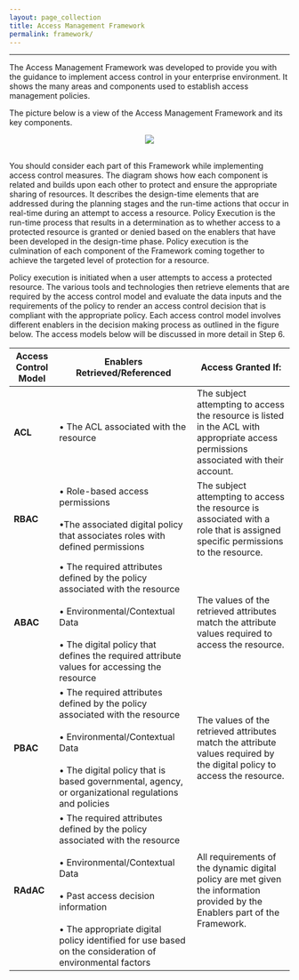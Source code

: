 ```yaml
---
layout: page_collection
title: Access Management Framework
permalink: framework/
---
```

<script>
$(function() {
  $( "#accordion" ).accordion({
    heightStyle: "content",
    collapsible: "true",
    active: "false"
  });
});
</script>

<script src="https://use.fontawesome.com/e20c671b68.js"></script>
-----------------------------------------------------------

The Access Management Framework was developed to provide you with the guidance to implement access control in your enterprise environment. It shows the many areas and components used to establish access management policies.

The picture below is a view of the Access Management Framework and its key components.

<div style="text-align:center"><img src="{{site.baseurl}}/img/framework.png"/></div>

<br>

You should consider each part of this Framework while implementing access control measures. The diagram shows how each component is related and builds upon each other to protect and ensure the appropriate sharing of resources. It describes the design-time elements that are addressed during the planning stages and the run-time actions that occur in real-time during an attempt to access a resource. Policy Execution is the run-time process that results in a determination as to whether access to a protected resource is granted or denied based on the enablers that have been developed in the design-time phase. Policy execution is the culmination of each component of the Framework coming together to achieve the targeted level of protection for a resource.

Policy execution is initiated when a user attempts to access a protected resource. The various tools and technologies then retrieve elements that are required by the access control model and evaluate the data inputs and the requirements of the policy to render an access control decision that is compliant with the appropriate policy. Each access control model involves different enablers in the decision making process as outlined in the figure below. The access models below will be discussed in more detail in Step 6.

| <center> Access Control Model </center> | <center> Enablers Retrieved/Referenced </center> | <center> Access Granted If: </center>|
|:----------------------------------------|----------------|---------------------|
| **ACL** | • The ACL associated with the resource | The subject attempting to access the resource is listed in the ACL with appropriate access permissions associated with their account. |
| **RBAC** |• Role-based access permissions<br><br>•The associated digital policy that associates roles with defined permissions | The subject attempting to access the resource is associated with a role that is assigned specific permissions to the resource. |
| **ABAC** | • The required attributes defined by the policy associated with the resource<br><br>• Environmental/Contextual Data<br><br>• The digital policy that defines the required attribute values for accessing the resource | The values of the retrieved attributes match the attribute values required to access the resource. |
| **PBAC** | • The required attributes defined by the policy associated with the resource<br><br>• Environmental/Contextual Data<br><br>• The digital policy that is based governmental, agency, or organizational regulations and policies | The values of the retrieved attributes match the attribute values required by the digital policy to access the resource. |
| **RAdAC** | •	The required attributes defined by the policy associated with the resource<br><br>•	Environmental/Contextual Data<br><br>• Past access decision information<br><br>• The appropriate digital policy identified for use based on the consideration of environmental factors | All requirements of the dynamic digital policy are met given the information provided by the Enablers part of the Framework. |
